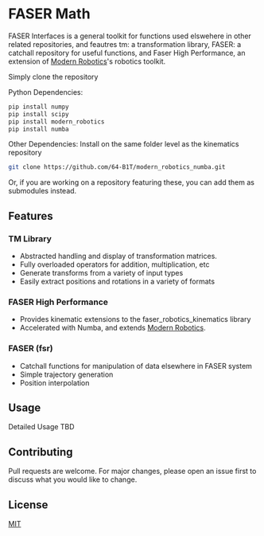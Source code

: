 # FASER Math

FASER Interfaces is a general toolkit for functions used elswehere in other related repositories, and feautres tm: a transformation library, FASER: a catchall repository for useful functions, and Faser High Performance, an extension of [Modern Robotics](http://hades.mech.northwestern.edu/index.php/Modern_Robotics)'s robotics toolkit.

Simply clone the repository

Python Dependencies:
```bash
pip install numpy
pip install scipy
pip install modern_robotics
pip install numba

```
Other Dependencies:
Install on the same folder level as the kinematics repository
```bash
git clone https://github.com/64-B1T/modern_robotics_numba.git
```
Or, if you are working on a repository featuring these, you can add them as submodules instead.

## Features
### TM Library
- Abstracted handling and display of transformation matrices.
- Fully overloaded operators for addition, multiplication, etc
- Generate transforms from a variety of input types
- Easily extract positions and rotations in a variety of formats

### FASER High Performance
- Provides kinematic extensions to the faser_robotics_kinematics library
- Accelerated with Numba, and extends [Modern Robotics](http://hades.mech.northwestern.edu/index.php/Modern_Robotics).

### FASER (fsr)
- Catchall functions for manipulation of data elsewhere in FASER system
- Simple trajectory generation
- Position interpolation

## Usage

Detailed Usage TBD

## Contributing
Pull requests are welcome. For major changes, please open an issue first to discuss what you would like to change.


## License
[MIT](https://choosealicense.com/licenses/mit/)
